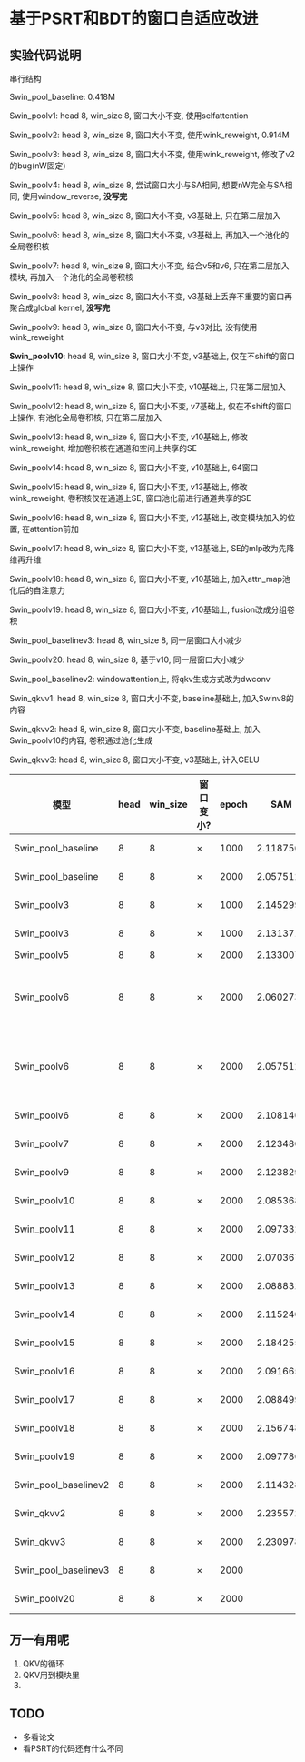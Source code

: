 
# 基于PSRT和BDT的窗口自适应改进

## 实验代码说明

串行结构


Swin_pool_baseline: 0.418M

Swin_poolv1: head 8, win_size 8, 窗口大小不变, 使用selfattention

Swin_poolv2: head 8, win_size 8, 窗口大小不变, 使用wink_reweight, 0.914M

Swin_poolv3: head 8, win_size 8, 窗口大小不变, 使用wink_reweight, 修改了v2的bug(nW固定)

Swin_poolv4: head 8, win_size 8, 尝试窗口大小与SA相同, 想要nW完全与SA相同, 使用window_reverse, **没写完**

Swin_poolv5: head 8, win_size 8, 窗口大小不变, v3基础上, 只在第二层加入

Swin_poolv6: head 8, win_size 8, 窗口大小不变, v3基础上, 再加入一个池化的全局卷积核

Swin_poolv7: head 8, win_size 8, 窗口大小不变, 结合v5和v6, 只在第二层加入模块, 再加入一个池化的全局卷积核

Swin_poolv8: head 8, win_size 8, 窗口大小不变, v3基础上丢弃不重要的窗口再聚合成global kernel, **没写完**

Swin_poolv9: head 8, win_size 8, 窗口大小不变, 与v3对比, 没有使用wink_reweight

**Swin_poolv10**: head 8, win_size 8, 窗口大小不变, v3基础上, 仅在不shift的窗口上操作

Swin_poolv11: head 8, win_size 8, 窗口大小不变, v10基础上, 只在第二层加入

Swin_poolv12: head 8, win_size 8, 窗口大小不变, v7基础上, 仅在不shift的窗口上操作, 有池化全局卷积核, 只在第二层加入

Swin_poolv13: head 8, win_size 8, 窗口大小不变, v10基础上, 修改wink_reweight, 增加卷积核在通道和空间上共享的SE

Swin_poolv14: head 8, win_size 8, 窗口大小不变, v10基础上, 64窗口

Swin_poolv15: head 8, win_size 8, 窗口大小不变, v13基础上, 修改wink_reweight, 卷积核仅在通道上SE, 窗口池化前进行通道共享的SE

Swin_poolv16: head 8, win_size 8, 窗口大小不变, v12基础上, 改变模块加入的位置, 在attention前加

Swin_poolv17: head 8, win_size 8, 窗口大小不变, v13基础上, SE的mlp改为先降维再升维

Swin_poolv18: head 8, win_size 8, 窗口大小不变, v10基础上, 加入attn_map池化后的自注意力

Swin_poolv19: head 8, win_size 8, 窗口大小不变, v10基础上, fusion改成分组卷积


Swin_pool_baselinev3: head 8, win_size 8, 同一层窗口大小减少

Swin_poolv20: head 8, win_size 8, 基于v10, 同一层窗口大小减少


Swin_pool_baselinev2: windowattention上, 将qkv生成方式改为dwconv

Swin_qkvv1: head 8, win_size 8, 窗口大小不变, baseline基础上, 加入Swinv8的内容

Swin_qkvv2: head 8, win_size 8, 窗口大小不变, baseline基础上, 加入Swin_poolv10的内容, 卷积通过池化生成

Swin_qkvv3: head 8, win_size 8, 窗口大小不变, v3基础上, 计入GELU



|模型|head|win_size|窗口变小?|epoch|SAM|ERGAS|PSNR|参数量|训练位置|时间|
|----|----|----|----|----|----|----|----|----|----|----|
|Swin_pool_baseline|8|8|×|1000|2.1187563|1.1237764|51.2758664|0.418M|2号机 UDLv2|20240220|
|Swin_pool_baseline|8|8|×|2000|2.0575124|1.0990003|51.5894557|0.418M|2号机 UDLv2|20240220|
|Swin_poolv3|8|8|×|1000|2.1452999|1.1604029|51.0785415|0.750M|2号机 UDL|20240220|
|Swin_poolv3|8|8|×|1000|2.1313718|1.1403565|51.2451699|0.750M|2号机 UDL|20240220|
|Swin_poolv5|8|8|×|2000|2.1330074|1.1528373|51.2376189|0.710M||0.710M|2号机 UDL|20240220|
|Swin_poolv6|8|8|×|2000|2.0602730|1.0984690|51.5743276|0.768M|2号机 UDLv2|20240220 中间断了, 代码是baseline跑错了|
|Swin_poolv6|8|8|×|2000|2.0575124|1.0990003|51.5894557|0.768M|2号机 UDLv2|20240221 重新跑, 代码是baseline跑错了|
|Swin_poolv6|8|8|×|2000|2.1081462|1.1541255|51.1988231|0.768M|2号机 UDLv2|20240222|
|Swin_poolv7|8|8|×|2000|2.1234807|1.1642470|51.2360521|0.726M|2号机 UDL|20240221|
|Swin_poolv9|8|8|×|2000|2.1238296|1.1451240|51.2528690|0.732M|6号机 UDL|20240221|
|Swin_poolv10|8|8|×|2000|2.0853686|1.1198790|51.4375870|0.584M|6号机 UDL|20240222|
|Swin_poolv11|8|8|×|2000|2.0973329|1.1246392|51.4355878|0.564M|6号机 UDL|20240222|
|Swin_poolv12|8|8|×|2000|2.0703675|1.1244291|51.4649311|0.572M|6号机 UDLv2|20240222|
|Swin_poolv13|8|8|×|2000|2.0888323|1.1220643|51.4287096|0.644M|6号机 UDL|20240223|
|Swin_poolv14|8|8|×|2000|2.1152405|1.1676570|51.1290873|1.127M|2号机 UDL|20240223|
|Swin_poolv15|8|8|×|2000|2.1842559|1.1034097|51.4900409|0.640M|6号机 UDL|20240223|
|Swin_poolv16|8|8|×|2000|2.0916659|1.1376898|51.3469478|0.572M|2号机 UDL|20240223|
|Swin_poolv17|8|8|×|2000|2.0884990|1.1169446|51.3982006|0.586M|6号机 UDLv2|20240223|
|Swin_poolv18|8|8|×|2000|2.1567486|1.1810000|51.0778535|2.080M|6号机 UDL|20240224|
|Swin_poolv19|8|8|×|2000|2.0977861|1.1031732|51.4121708|0.430M|6号机 UDLv2|20240224|
|Swin_pool_baselinev2|8|8|×|2000|2.1143289|1.1144895|51.3939195|0.428M|2号机 UDL|20240224|
|Swin_qkvv2|8|8|×|2000|2.2355720|1.2335357|50.6819552|0.926M|2号机 UDL|20240224|
|Swin_qkvv3|8|8|×|2000|2.2309780|1.2588267|50.6825704|0.926M|2号机 UDL|20240224|
|Swin_pool_baselinev3|8|8|×|2000||||0.418M|2号机 UDL|20240226|
|Swin_poolv20|8|8|×|2000||||0.657M|6号机 UDL|20240226|

## 万一有用呢

1. QKV的循环
2. QKV用到模块里
3. 


## TODO

* 多看论文
* 看PSRT的代码还有什么不同